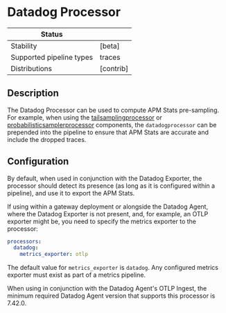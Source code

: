 # Datadog Processor

| Status                   |               |
|--------------------------|---------------|
| Stability                | [beta] |
| Supported pipeline types | traces        |
| Distributions            | [contrib]     |

## Description

The Datadog Processor can be used to compute APM Stats pre-sampling. For example, when using the [tailsamplingprocessor](https://github.com/open-telemetry/opentelemetry-collector-contrib/tree/main/processor/tailsamplingprocessor#tail-sampling-processor) or [probabilisticsamplerprocessor](https://github.com/open-telemetry/opentelemetry-collector-contrib/tree/main/processor/probabilisticsamplerprocessor) components, the `datadogprocessor` can be prepended into the pipeline to ensure that APM Stats are accurate and include the dropped traces.

## Configuration

By default, when used in conjunction with the Datadog Exporter, the processor should detect its presence (as long as it is configured within a pipeline), and use it to export the APM Stats.

If using within a gateway deployment or alongside the Datadog Agent, where the Datadog Exporter is not present, and, for example, an OTLP exporter might be, you need to specify the metrics exporter to the processor:

```yaml
processors:
  datadog:
    metrics_exporter: otlp
```

The default value for `metrics_exporter` is `datadog`. Any configured metrics exporter must exist as part of a metrics pipeline.

When using in conjunction with the Datadog Agent's OTLP Ingest, the minimum required Datadog Agent version that supports this processor is 7.42.0.
